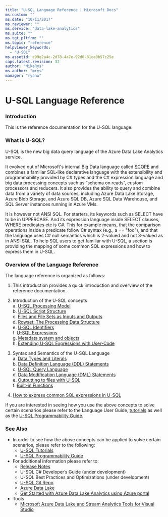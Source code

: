 ```yaml
---
title: "U-SQL Language Reference | Microsoft Docs"
ms.custom: ""
ms.date: "10/11/2017"
ms.reviewer: ""
ms.service: "data-lake-analytics"
ms.suite: ""
ms.tgt_pltfrm: ""
ms.topic: "reference"
helpviewer_keywords: 
  - "U-SQL"
ms.assetid: e99e2a4c-2d78-4a7e-92d0-81ca0b57c25e
caps.latest.revision: 32
author: "MikeRys"
ms.author: "mrys"
manager: "ryanw"
---
```

# U-SQL Language Reference
[//]: # "U-SQL Language Reference"  
### Introduction    
This is the reference documentation for the U-SQL language.  
  
### What is U-SQL?    
U-SQL is the new big data query language of the Azure Data Lake Analytics service.  
  
It evolved out of Microsoft's internal Big Data language called [SCOPE](http://www.vldb.org/pvldb/1/1454166.pdf) and combines a familiar SQL-like declarative language with the extensibility and programmability provided by C# types and the C# expression language and big data processing concepts such as “schema on reads”, custom processors and reducers. It also provides the ability to query and combine data from a variety of data sources, including Azure Data Lake Storage, Azure Blob Storage, and Azure SQL DB, Azure SQL Data Warehouse, and SQL Server instances running in Azure VMs.  
  
It is however not ANSI SQL. For starters, its keywords such as SELECT have to be in UPPERCASE. And its expression language inside SELECT clauses, WHERE predicates etc is C#. This for example means, that the comparison operations inside a predicate follow C# syntax (e.g., a == "foo"), and that the language uses C# null semantics which is 2-valued and not 3-valued as in ANSI SQL. To help SQL users to get familiar with U-SQL, a section is providing the mapping of some common SQL expressions and how to express them in U-SQL.  

### Overview of the Language Reference    
The language reference is organized as follows:    
1. This introduction provides a quick introduction and overview of the reference documentation.  
2. Introduction of the U-SQL concepts   
    a. [U-SQL Processing Model](u-sql-concepts.md)  
    b. [U-SQL Script Structure](u-sql-scripts.md)  
    c. [Files and File Sets as Inputs and Outputs](files-and-file-sets-as-inputs-and-outputs-u-sql.md)  
    d. [Rowset: The Processing Data Structure](rowset-the-processing-data-structure-u-sql.md)  
    e. [U-SQL Identifiers](identifiers-u-sql.md)  
    f. [U-SQL Expressions](expressions-u-sql.md)  
    g. [Metadata system and objects](data-definition-language-ddl-statements-u-sql.md)  
    h. [Extending U-SQL Expressions with User-Code](extending-u-sql-expressions-with-user-code.md)
    
3.  Syntax and Semantics of the U-SQL Language  
    a. [Data Types and Literals](data-types-and-literals-u-sql.md)   
    b.  [Data Definition Language (DDL) Statements](data-definition-language-ddl-statements-u-sql.md)  
    c.  [U-SQL Query Language](query-statements-and-expressions-u-sql.md)  
    d.  [Data Modification Language (DML) Statements](data-modification-language-dml-statements-u-sql.md)   
    e.  [Outputting to files with U-SQL](output-statement-u-sql.md)  
    f.  [Built-in Functions](built-in-functions-u-sql.md)
4. [How to express common SQL expressions in U-SQL](common-sql-expressions-in-u-sql.md)  

If you are interested in seeing how you use the above concepts to solve certain scenarios please refer to the Language User Guide, [tutorials](https://azure.microsoft.com/documentation/articles/data-lake-analytics-u-sql-get-started/) as well as the [U-SQL Programmability Guide](https://docs.microsoft.com/en-us/azure/data-lake-analytics/data-lake-analytics-u-sql-programmability-guide).  
  
### See Also  
* In order to see how the above concepts can be applied to solve certain scenarios, please refer to the following:   
    * [U-SQL Tutorials](https://azure.microsoft.com/documentation/articles/data-lake-analytics-u-sql-get-started/)   
    * [U-SQL Programmability Guide](https://docs.microsoft.com/en-us/azure/data-lake-analytics/data-lake-analytics-u-sql-programmability-guide) 
* For additional information please refer to:  
    * [Release Notes](https://github.com/Azure/AzureDataLake/tree/master/docs/Release_Notes) 
    * U-SQL C# Developer’s Guide (under development)  
    * U-SQL Best Practices and Optimizations (under development)  
    * [U-SQL Git Repo](https://github.com/Azure/USQL)  
    * [Azure Data Lake](http://azure.github.io/AzureDataLake/)
    * [Get Started with Azure Data Lake Analytics using Azure portal](https://docs.microsoft.com/azure/data-lake-analytics/data-lake-analytics-get-started-portal)
* Tools
    * [Microsoft Azure Data Lake and Stream Analytics Tools for Visual Studio](https://www.microsoft.com/en-us/download/details.aspx?id=49504)
